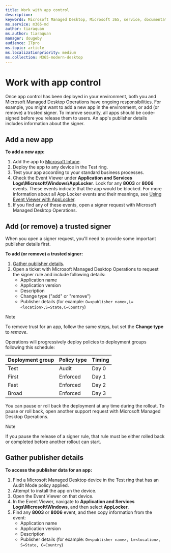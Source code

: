 ```yaml
---
title: Work with app control
description:  
keywords: Microsoft Managed Desktop, Microsoft 365, service, documentation
ms.service: m365-md
author: tiaraquan
ms.author: tiaraquan
manager: dougeby
audience: ITpro
ms.topic: article
ms.localizationpriority: medium
ms.collection: M365-modern-desktop
---
```


# Work with app control

Once app control has been deployed in your environment, both you and Microsoft Managed Desktop Operations have ongoing responsibilities. For example, you might want to add a new app in the environment, or add (or remove) a trusted signer. To improve security, all apps should be code-signed before you release them to users. An app's publisher details includes information about the signer.

## Add a new app

**To add a new app:**

1. Add the app to [Microsoft Intune](/mem/intune/apps/apps-win32-app-management).
1. Deploy the app to any device in the Test ring.
1. Test your app according to your standard business processes.
1. Check the Event Viewer under **Application and Services Logs\Microsoft\Windows\AppLocker**. Look for any **8003** or **8006** events. These events indicate that the app would be blocked. For more information about all App Locker events and their meanings, see [Using Event Viewer with AppLocker](/windows/security/threat-protection/windows-defender-application-control/applocker/using-event-viewer-with-applocker).
1. If you find any of these events, open a signer request with Microsoft Managed Desktop Operations.

## Add (or remove) a trusted signer

When you open a signer request, you'll need to provide some important publisher details first.

**To add (or remove) a trusted signer:**

1. [Gather publisher details](#gather-publisher-details).
1. Open a ticket with Microsoft Managed Desktop Operations to request the signer rule and include following details:  
    - Application name
    - Application version
    - Description
    - Change type ("add" or "remove")  
    - Publisher details (for example: `O=<publisher name>,L=<location>,S=State,C=Country`)

> [!NOTE]
> To remove trust for an app, follow the same steps, but set the **Change type** to *remove*.

Operations will progressively deploy policies to deployment groups following this schedule:

|Deployment group|Policy type|Timing|
|---|---|---|
|Test|Audit|Day 0|
|First|Enforced|Day 1|
|Fast|Enforced|Day 2|
|Broad|Enforced|Day 3|

You can pause or roll back the deployment at any time during the rollout. To pause or roll back, open another support request with Microsoft Managed Desktop Operations.

> [!NOTE]
> If you pause the release of a signer rule, that rule must be either rolled back or completed before another rollout can start.

## Gather publisher details

**To access the publisher data for an app:**

1. Find a Microsoft Managed Desktop device in the Test ring that has an Audit Mode policy applied.
1. Attempt to install the app on the device.
1. Open the Event Viewer on that device.
1. In the Event Viewer, navigate to **Application and Services Logs\Microsoft\Windows**, and then select **AppLocker**.
1. Find any **8003** or **8006** event, and then copy information from the event:
    - Application name
    - Application version
    - Description
    - Publisher details (for example: `O=<publisher name>, L=<location>, S=State, C=Country`)
